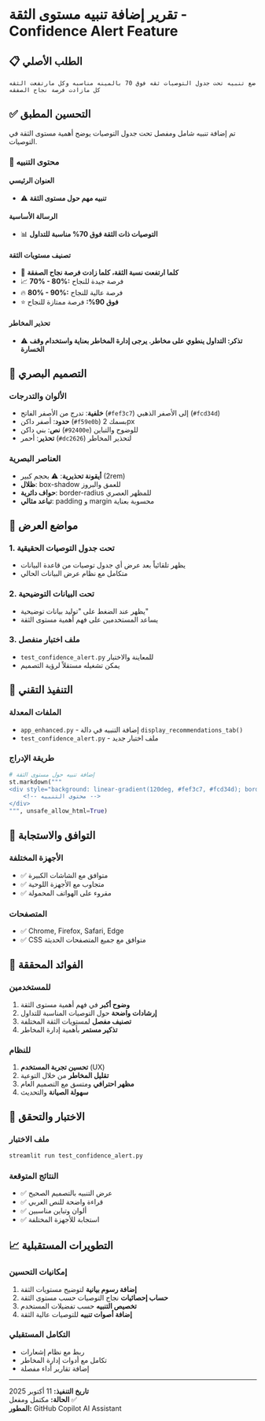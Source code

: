 # تقرير إضافة تنبيه مستوى الثقة - Confidence Alert Feature

## 📋 الطلب الأصلي
```
ضع تنبيه تحت جدول التوصيات ثقه فوق 70 بالمينه مناسبه وكل مارتفعت الثقه كل مازادت فرصة نجاح الصفقه
```

## ✅ التحسين المطبق

تم إضافة تنبيه شامل ومفصل تحت جدول التوصيات يوضح أهمية مستوى الثقة في التوصيات.

### 🎯 محتوى التنبيه

#### العنوان الرئيسي
- ⚠️ **تنبيه مهم حول مستوى الثقة**

#### الرسالة الأساسية
- 📊 **التوصيات ذات الثقة فوق 70% مناسبة للتداول**

#### تصنيف مستويات الثقة
- 🎯 **كلما ارتفعت نسبة الثقة، كلما زادت فرصة نجاح الصفقة**
- 📈 **70% - 80%:** فرصة جيدة للنجاح
- 🔥 **80% - 90%:** فرصة عالية للنجاح  
- ⭐ **فوق 90%:** فرصة ممتازة للنجاح

#### تحذير المخاطر
- ⚠️ **تذكر: التداول ينطوي على مخاطر. يرجى إدارة المخاطر بعناية واستخدام وقف الخسارة**

## 🎨 التصميم البصري

### الألوان والتدرجات
- **خلفية**: تدرج من الأصفر الفاتح (`#fef3c7`) إلى الأصفر الذهبي (`#fcd34d`)
- **حدود**: أصفر داكن (`#f59e0b`) بسمك 2px
- **نص**: بني داكن (`#92400e`) للوضوح والتباين
- **تحذير**: أحمر (`#dc2626`) لتحذير المخاطر

### العناصر البصرية
- **أيقونة تحذيرية**: ⚠️ بحجم كبير (2rem)
- **ظلال**: box-shadow للعمق والبروز
- **حواف دائرية**: border-radius للمظهر العصري
- **تباعد مثالي**: padding و margin محسوبة بعناية

## 📍 مواضع العرض

### 1. تحت جدول التوصيات الحقيقية
- يظهر تلقائياً بعد عرض أي جدول توصيات من قاعدة البيانات
- متكامل مع نظام عرض البيانات الحالي

### 2. تحت البيانات التوضيحية
- يظهر عند الضغط على "توليد بيانات توضيحية"
- يساعد المستخدمين على فهم أهمية مستوى الثقة

### 3. ملف اختبار منفصل
- `test_confidence_alert.py` للمعاينة والاختبار
- يمكن تشغيله مستقلاً لرؤية التصميم

## 🔧 التنفيذ التقني

### الملفات المعدلة
- `app_enhanced.py` - إضافة التنبيه في دالة `display_recommendations_tab()`
- `test_confidence_alert.py` - ملف اختبار جديد

### طريقة الإدراج
```python
# إضافة تنبيه حول مستوى الثقة
st.markdown("""
<div style="background: linear-gradient(120deg, #fef3c7, #fcd34d); border: 2px solid #f59e0b; border-radius: 12px; padding: 20px; margin: 20px 0; box-shadow: 0 8px 25px rgba(245, 158, 11, 0.2);">
    <!-- محتوى التنبيه -->
</div>
""", unsafe_allow_html=True)
```

## 📱 التوافق والاستجابة

### الأجهزة المختلفة
- ✅ متوافق مع الشاشات الكبيرة
- ✅ متجاوب مع الأجهزة اللوحية
- ✅ مقروء على الهواتف المحمولة

### المتصفحات
- ✅ Chrome, Firefox, Safari, Edge
- ✅ CSS متوافق مع جميع المتصفحات الحديثة

## 🎯 الفوائد المحققة

### للمستخدمين
1. **وضوح أكبر** في فهم أهمية مستوى الثقة
2. **إرشادات واضحة** حول التوصيات المناسبة للتداول
3. **تصنيف مفصل** لمستويات الثقة المختلفة
4. **تذكير مستمر** بأهمية إدارة المخاطر

### للنظام
1. **تحسين تجربة المستخدم** (UX)
2. **تقليل المخاطر** من خلال التوعية
3. **مظهر احترافي** ومتسق مع التصميم العام
4. **سهولة الصيانة** والتحديث

## 🧪 الاختبار والتحقق

### ملف الاختبار
```bash
streamlit run test_confidence_alert.py
```

### النتائج المتوقعة
- ✅ عرض التنبيه بالتصميم الصحيح
- ✅ قراءة واضحة للنص العربي
- ✅ ألوان وتباين مناسبين
- ✅ استجابة للأجهزة المختلفة

## 📈 التطويرات المستقبلية

### إمكانيات التحسين
1. **إضافة رسوم بيانية** لتوضيح مستويات الثقة
2. **حساب إحصائيات** نجاح التوصيات حسب مستوى الثقة
3. **تخصيص التنبيه** حسب تفضيلات المستخدم
4. **إضافة أصوات تنبيه** للتوصيات عالية الثقة

### التكامل المستقبلي
- ربط مع نظام إشعارات
- تكامل مع أدوات إدارة المخاطر
- إضافة تقارير أداء مفصلة

---
**تاريخ التنفيذ:** 11 أكتوبر 2025  
**الحالة:** مكتمل ومفعل ✅  
**المطور:** GitHub Copilot AI Assistant